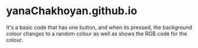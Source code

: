 # yanaChakhoyan.github.io
It's a basic code that has one button, and when its pressed, the background colour changes to a random colour as well as shows the RGB code for the colour.
